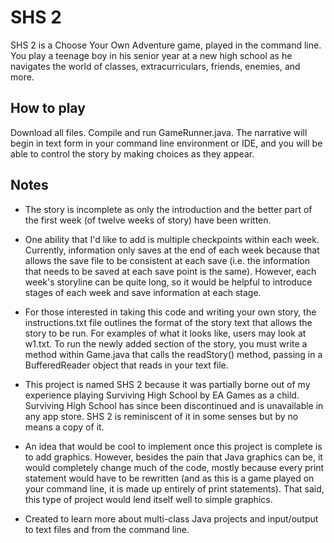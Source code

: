 # SHS 2
SHS 2 is a Choose Your Own Adventure game, played in the command line. You play a teenage boy in his senior year at a new high school as he navigates the world of classes, extracurriculars, friends, enemies, and more. 

## How to play
Download all files. Compile and run GameRunner.java. The narrative will begin in text form in your command line environment or IDE, and you will be able to control the story by making choices as they appear. 

## Notes
* The story is incomplete as only the introduction and the better part of the first week (of twelve weeks of story) have been written. 

* One ability that I'd like to add is multiple checkpoints within each week. Currently, information only saves at the end of each week because that allows the save file to be consistent at each save (i.e. the information that needs to be saved at each save point is the same). However, each week's storyline can be quite long, so it would be helpful to introduce stages of each week and save information at each stage.

* For those interested in taking this code and writing your own story, the instructions.txt file outlines the format of the story text that allows the story to be run. For examples of what it looks like, users may look at w1.txt. To run the newly added section of the story, you must write a method within Game.java that calls the readStory() method, passing in a BufferedReader object that reads in your text file.

* This project is named SHS 2 because it was partially borne out of my experience playing Surviving High School by EA Games as a child. Surviving High School has since been discontinued and is unavailable in any app store. SHS 2 is reminiscent of it in some senses but by no means a copy of it.

* An idea that would be cool to implement once this project is complete is to add graphics. However, besides the pain that Java graphics can be, it would completely change much of the code, mostly because every print statement would have to be rewritten (and as this is a game played on your command line, it is made up entirely of print statements). That said, this type of project would lend itself well to simple graphics.

* Created to learn more about multi-class Java projects and input/output to text files and from the command line.